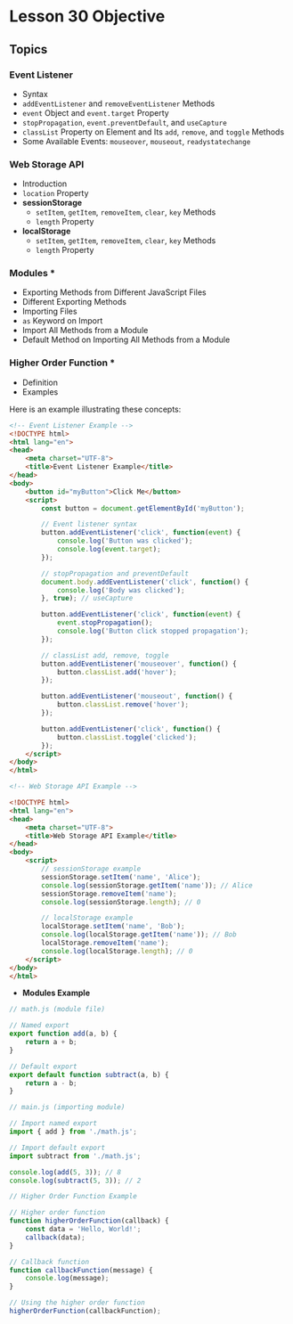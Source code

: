 # Lesson 30 Objective

## Topics

### Event Listener

- Syntax
- `addEventListener` and `removeEventListener` Methods
- `event` Object and `event.target` Property
- `stopPropagation`, `event.preventDefault`, and `useCapture`
- `classList` Property on Element and Its `add`, `remove`, and `toggle` Methods
- Some Available Events: `mouseover`, `mouseout`, `readystatechange`

### Web Storage API

- Introduction
- `location` Property
- **sessionStorage**
  - `setItem`, `getItem`, `removeItem`, `clear`, `key` Methods
  - `length` Property
- **localStorage**
  - `setItem`, `getItem`, `removeItem`, `clear`, `key` Methods
  - `length` Property

### Modules *

- Exporting Methods from Different JavaScript Files
- Different Exporting Methods
- Importing Files
- `as` Keyword on Import
- Import All Methods from a Module
- Default Method on Importing All Methods from a Module

### Higher Order Function *

- Definition
- Examples

Here is an example illustrating these concepts:

```html
<!-- Event Listener Example -->
<!DOCTYPE html>
<html lang="en">
<head>
    <meta charset="UTF-8">
    <title>Event Listener Example</title>
</head>
<body>
    <button id="myButton">Click Me</button>
    <script>
        const button = document.getElementById('myButton');

        // Event listener syntax
        button.addEventListener('click', function(event) {
            console.log('Button was clicked');
            console.log(event.target);
        });

        // stopPropagation and preventDefault
        document.body.addEventListener('click', function() {
            console.log('Body was clicked');
        }, true); // useCapture

        button.addEventListener('click', function(event) {
            event.stopPropagation();
            console.log('Button click stopped propagation');
        });

        // classList add, remove, toggle
        button.addEventListener('mouseover', function() {
            button.classList.add('hover');
        });

        button.addEventListener('mouseout', function() {
            button.classList.remove('hover');
        });

        button.addEventListener('click', function() {
            button.classList.toggle('clicked');
        });
    </script>
</body>
</html>

<!-- Web Storage API Example -->

<!DOCTYPE html>
<html lang="en">
<head>
    <meta charset="UTF-8">
    <title>Web Storage API Example</title>
</head>
<body>
    <script>
        // sessionStorage example
        sessionStorage.setItem('name', 'Alice');
        console.log(sessionStorage.getItem('name')); // Alice
        sessionStorage.removeItem('name');
        console.log(sessionStorage.length); // 0

        // localStorage example
        localStorage.setItem('name', 'Bob');
        console.log(localStorage.getItem('name')); // Bob
        localStorage.removeItem('name');
        console.log(localStorage.length); // 0
    </script>
</body>
</html>
```
- **Modules Example**
```javascript
// math.js (module file)

// Named export
export function add(a, b) {
    return a + b;
}

// Default export
export default function subtract(a, b) {
    return a - b;
}

// main.js (importing module)

// Import named export
import { add } from './math.js';

// Import default export
import subtract from './math.js';

console.log(add(5, 3)); // 8
console.log(subtract(5, 3)); // 2

// Higher Order Function Example

// Higher order function
function higherOrderFunction(callback) {
    const data = 'Hello, World!';
    callback(data);
}

// Callback function
function callbackFunction(message) {
    console.log(message);
}

// Using the higher order function
higherOrderFunction(callbackFunction);

```